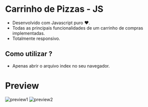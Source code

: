 # Carrinho de Pizzas - JS
- Desenvolvido com Javascript puro :heart:.
- Todas as principais funcionalidades de um carrinho de compras implementadas.
- Totalmente responsivo.

## Como utilizar ?
- Apenas abrir o arquivo index no seu navegador.


# Preview

![preview1](https://user-images.githubusercontent.com/31348487/66351963-0c468f00-e935-11e9-9dcc-d5dc982cc6d1.png)
![preview2](https://user-images.githubusercontent.com/31348487/66351971-123c7000-e935-11e9-9e78-56aeed1b635c.png)
